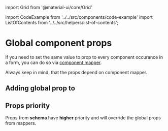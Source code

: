 import Grid from '@material-ui/core/Grid'

import CodeExample from '../../src/components/code-example'
import ListOfContents from '../../src/helpers/list-of-contents';

<Grid container item>
<Grid item xs={12} md={10}>

# Global component props

If you need to set the same value to prop to every component occurance in a form, you can do so via [component mapper](/renderer/component-mapping).

Always keep in mind, that the props depend on component mapper.

## Adding global prop to 

<CodeExample source="components/global-component-props/add-global-prop-to-component" mode="preview" mapper="mui"/>

## Props priority

Props from **schema** have **higher** priority and will override the global props from mappers.

<CodeExample source="components/global-component-props/props-priority" mode="preview" mapper="mui"/>

</Grid>
<Grid item xs={false} md={2}>
  <ListOfContents file="renderer/global-component-props" />
</Grid>
</Grid>